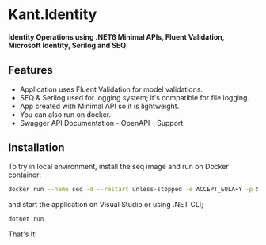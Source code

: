 # Kant.Identity
#### Identity Operations using .NET6 Minimal APIs, Fluent Validation, Microsoft Identity, Serilog and SEQ

## Features

- Application uses Fluent Validation for model validations.
- SEQ & Serilog used for logging system; it's compatible for file logging.
- App created with Minimal API so it is lightweight.
- You can also run on docker.
- Swagger API Documentation - OpenAPI - Support

## Installation

To try in local environment, install the seq image and run on Docker container:

```sh
docker run --name seq -d --restart unless-stopped -e ACCEPT_EULA=Y -p 5341:80 datalust/seq:latest
```

and start the application on Visual Studio or using .NET CLI;

```sh
dotnet run
```

That's It!
